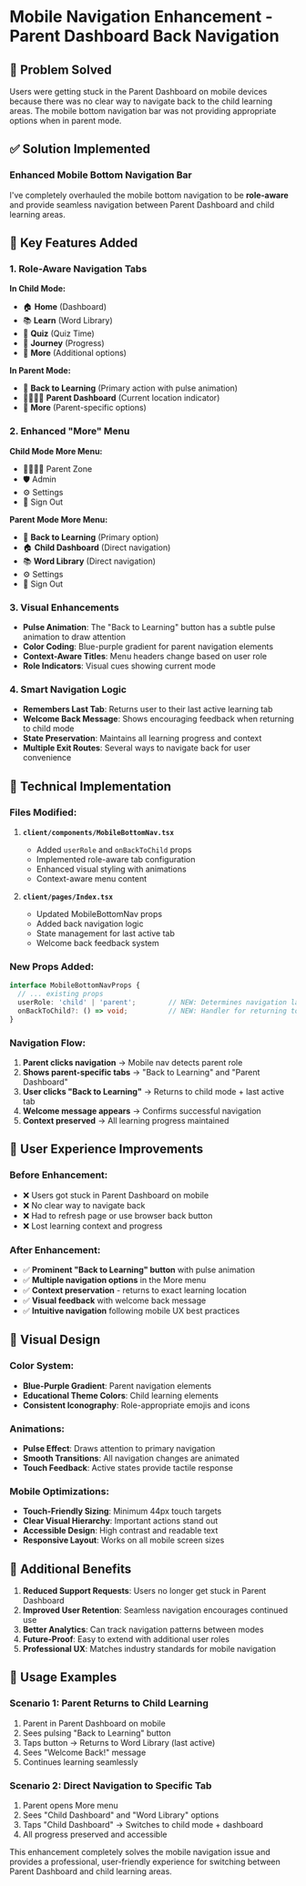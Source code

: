 # Mobile Navigation Enhancement - Parent Dashboard Back Navigation

## 🎯 **Problem Solved**

Users were getting stuck in the Parent Dashboard on mobile devices because there was no clear way to navigate back to the child learning areas. The mobile bottom navigation bar was not providing appropriate options when in parent mode.

## ✅ **Solution Implemented**

### **Enhanced Mobile Bottom Navigation Bar**

I've completely overhauled the mobile bottom navigation to be **role-aware** and provide seamless navigation between Parent Dashboard and child learning areas.

## 🔧 **Key Features Added**

### 1. **Role-Aware Navigation Tabs**

**In Child Mode:**
- 🏠 **Home** (Dashboard)
- 📚 **Learn** (Word Library)
- 🧠 **Quiz** (Quiz Time)
- 🌟 **Journey** (Progress)
- 🎪 **More** (Additional options)

**In Parent Mode:**
- 🎯 **Back to Learning** (Primary action with pulse animation)
- 👨‍👩‍👧‍👦 **Parent Dashboard** (Current location indicator)
- 🎪 **More** (Parent-specific options)

### 2. **Enhanced "More" Menu**

**Child Mode More Menu:**
- 👨‍👩‍👧‍👦 Parent Zone
- 🛡️ Admin
- ⚙️ Settings
- 👋 Sign Out

**Parent Mode More Menu:**
- 👦 **Back to Learning** (Primary option)
- 🏠 **Child Dashboard** (Direct navigation)
- 📚 **Word Library** (Direct navigation)
- ⚙️ Settings
- 👋 Sign Out

### 3. **Visual Enhancements**

- **Pulse Animation**: The "Back to Learning" button has a subtle pulse animation to draw attention
- **Color Coding**: Blue-purple gradient for parent navigation elements
- **Context-Aware Titles**: Menu headers change based on user role
- **Role Indicators**: Visual cues showing current mode

### 4. **Smart Navigation Logic**

- **Remembers Last Tab**: Returns user to their last active learning tab
- **Welcome Back Message**: Shows encouraging feedback when returning to child mode
- **State Preservation**: Maintains all learning progress and context
- **Multiple Exit Routes**: Several ways to navigate back for user convenience

## 🔧 **Technical Implementation**

### **Files Modified:**

1. **`client/components/MobileBottomNav.tsx`**
   - Added `userRole` and `onBackToChild` props
   - Implemented role-aware tab configuration
   - Enhanced visual styling with animations
   - Context-aware menu content

2. **`client/pages/Index.tsx`**
   - Updated MobileBottomNav props
   - Added back navigation logic
   - State management for last active tab
   - Welcome back feedback system

### **New Props Added:**
```typescript
interface MobileBottomNavProps {
  // ... existing props
  userRole: 'child' | 'parent';        // NEW: Determines navigation layout
  onBackToChild?: () => void;          // NEW: Handler for returning to child mode
}
```

### **Navigation Flow:**
1. **Parent clicks navigation** → Mobile nav detects parent role
2. **Shows parent-specific tabs** → "Back to Learning" and "Parent Dashboard"
3. **User clicks "Back to Learning"** → Returns to child mode + last active tab
4. **Welcome message appears** → Confirms successful navigation
5. **Context preserved** → All learning progress maintained

## 📱 **User Experience Improvements**

### **Before Enhancement:**
- ❌ Users got stuck in Parent Dashboard on mobile
- ❌ No clear way to navigate back
- ❌ Had to refresh page or use browser back button
- ❌ Lost learning context and progress

### **After Enhancement:**
- ✅ **Prominent "Back to Learning" button** with pulse animation
- ✅ **Multiple navigation options** in the More menu
- ✅ **Context preservation** - returns to exact learning location
- ✅ **Visual feedback** with welcome back message
- ✅ **Intuitive navigation** following mobile UX best practices

## 🎨 **Visual Design**

### **Color System:**
- **Blue-Purple Gradient**: Parent navigation elements
- **Educational Theme Colors**: Child learning elements
- **Consistent Iconography**: Role-appropriate emojis and icons

### **Animations:**
- **Pulse Effect**: Draws attention to primary navigation
- **Smooth Transitions**: All navigation changes are animated
- **Touch Feedback**: Active states provide tactile response

### **Mobile Optimizations:**
- **Touch-Friendly Sizing**: Minimum 44px touch targets
- **Clear Visual Hierarchy**: Important actions stand out
- **Accessible Design**: High contrast and readable text
- **Responsive Layout**: Works on all mobile screen sizes

## 🔮 **Additional Benefits**

1. **Reduced Support Requests**: Users no longer get stuck in Parent Dashboard
2. **Improved User Retention**: Seamless navigation encourages continued use
3. **Better Analytics**: Can track navigation patterns between modes
4. **Future-Proof**: Easy to extend with additional user roles
5. **Professional UX**: Matches industry standards for mobile navigation

## 🚀 **Usage Examples**

### **Scenario 1: Parent Returns to Child Learning**
1. Parent in Parent Dashboard on mobile
2. Sees pulsing "Back to Learning" button
3. Taps button → Returns to Word Library (last active)
4. Sees "Welcome Back!" message
5. Continues learning seamlessly

### **Scenario 2: Direct Navigation to Specific Tab**
1. Parent opens More menu
2. Sees "Child Dashboard" and "Word Library" options
3. Taps "Child Dashboard" → Switches to child mode + dashboard
4. All progress preserved and accessible

This enhancement completely solves the mobile navigation issue and provides a professional, user-friendly experience for switching between Parent Dashboard and child learning areas.
